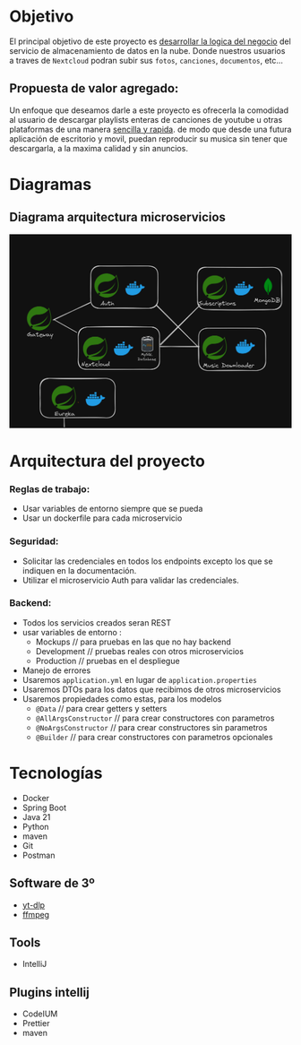 # Objetivo
El principal objetivo de este proyecto es <u>desarrollar la logica del negocio</u> del servicio de almacenamiento de datos en la nube. Donde nuestros usuarios a traves de ``Nextcloud`` podran subir sus ``fotos``, ``canciones``, ``documentos``, etc...

## Propuesta de valor agregado:
Un enfoque que deseamos darle a este proyecto es ofrecerla la comodidad al usuario de descargar playlists enteras de canciones de youtube u otras plataformas de una manera <u>sencilla y rapida</u>. de modo que desde una futura aplicación de escritorio y movil, puedan reproducir su musica sin tener que descargarla, a la maxima calidad y sin anuncios.

# Diagramas
## Diagrama arquitectura microservicios

![Diagrama](./Arquitectura/Diagrama_Microservicios.png)

# Arquitectura del proyecto
### Reglas de trabajo:
- Usar variables de entorno siempre que se pueda
- Usar un dockerfile para cada microservicio

### Seguridad:
- Solicitar las credenciales en todos los endpoints excepto los que se indiquen en la documentación.
- Utilizar el microservicio Auth para validar las credenciales.

### Backend:
- Todos los servicios creados seran REST
- usar variables de entorno :
    - Mockups // para pruebas en las que no hay backend
    - Development // pruebas reales con otros microservicios
    - Production // pruebas en el despliegue
- Manejo de errores
- Usaremos ``application.yml`` en lugar de ``application.properties``
- Usaremos DTOs para los datos que recibimos de otros microservicios
- Usaremos propiedades como estas, para los modelos
    - ``@Data`` // para crear getters y setters
    - ``@AllArgsConstructor`` // para crear constructores con parametros
    - ``@NoArgsConstructor`` // para crear constructores sin parametros
    - ``@Builder`` // para crear constructores con parametros opcionales

# Tecnologías
- Docker
- Spring Boot
- Java 21
- Python
- maven
- Git
- Postman

## Software de 3º
- [yt-dlp](https://github.com/yt-dlp/yt-dlp)
- [ffmpeg](https://ffmpeg.org/download.html#build-windows)

## Tools

- IntelliJ

## Plugins intellij

- CodeIUM
- Prettier
- maven
